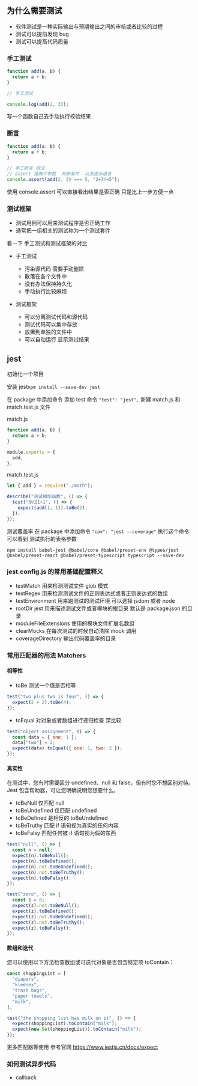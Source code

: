 ## 为什么需要测试

- 软件测试是一种实际输出与预期输出之间的审核或者比较的过程
- 测试可以提前发现 bug
- 测试可以提高代码质量

### 手工测试

```js
function add(a, b) {
  return a + b;
}

// 手工测试

console.log(add(2, 3));
```

写一个函数自己去手动执行校验结果

### 断言

```js
function add(a, b) {
  return a + b;
}

// 手工断言 测试
// assert 接两个参数  判断条件  以及提示语言
console.assert(add(2, 3) === 5, "2+3!=5");
```

使用 console.assert 可以直接看出结果是否正确 只是比上一步方便一点

### 测试框架

- 测试用例可以用来测试程序是否正确工作
- 通常把一组相关的测试称为一个测试套件

看一下 手工测试和测试框架的对比

- 手工测试

  - 污染源代码 需要手动删除
  - 散落在各个文件中
  - 没有办法保持持久化
  - 手动执行比较麻烦

- 测试框架
  - 可以分离测试代码和源代码
  - 测试代码可以集中存放
  - 放置到单独的文件中
  - 可以自动运行 显示测试结果

## jest

初始化一个项目

安装 jest`npm install --save-dev jest`

在 package 中添加命令 添加 test 命令 `"test": "jest",`
新建 match.js 和 match.test.js 文件

match.js

```js
function add(a, b) {
  return a + b;
}

module.exports = {
  add,
};
```

match.test.js

```js
let { add } = require("./math");

describe("测试相加函数", () => {
  test("测试1+1", () => {
    expect(add(1, 1)).toBe(2);
  });
});
```

测试覆盖率 在 package 中添加命令 `"cov": "jest --coverage"` 执行这个命令 可以看到 测试执行的表格参数

`npm install babel-jest @babel/core @babel/preset-env @types/jest @babel/preset-react @babel/preset-typescript typescript --save-dev`

### jest.config.js 的常用基础配置释义

- testMatch 用来检测测试文件 glob 模式
- testRegex 用来检测测试文件的正则表达式或者正则表达式的数组
- testEnvironment 用来跑测试的测试环境 可以选择 jsdom 或者 node
- rootDir jest 用来描述测试文件或者模块的根目录 默认是 package.json 的目录
- moduleFileExtensions 使用的模块文件扩展名数组
- clearMocks 在每次测试的时候自动清除 mock 调用
- coverageDirectory 输出代码覆盖率的目录

### 常用匹配器的用法 Matchers

#### 相等性

- toBe 测试一个值是否相等

```js
test("two plus two is four", () => {
  expect(2 + 2).toBe(4);
});
```

- toEqual 对对象或者数组进行递归检查 深比较

```js
test("object assignment", () => {
  const data = { one: 1 };
  data["two"] = 2;
  expect(data).toEqual({ one: 1, two: 2 });
});
```

#### 真实性

在测试中，您有时需要区分 undefined、null 和 false，但有时您不想区别对待。Jest 包含帮助器，可让您明确说明您想要什么。

- toBeNull 仅匹配 null
- toBeUndefined 仅匹配 undefined
- toBeDefined 是相反的 toBeUndefined
- toBeTruthy 匹配 if 语句视为真实的任何内容
- toBeFalsy 匹配任何被 if 语句视为假的东西

```js
test("null", () => {
  const n = null;
  expect(n).toBeNull();
  expect(n).toBeDefined();
  expect(n).not.toBeUndefined();
  expect(n).not.toBeTruthy();
  expect(n).toBeFalsy();
});

test("zero", () => {
  const z = 0;
  expect(z).not.toBeNull();
  expect(z).toBeDefined();
  expect(z).not.toBeUndefined();
  expect(z).not.toBeTruthy();
  expect(z).toBeFalsy();
});
```

#### 数组和迭代

您可以使用以下方法检查数组或可迭代对象是否包含特定项 toContain：

```js
const shoppingList = [
  "diapers",
  "kleenex",
  "trash bags",
  "paper towels",
  "milk",
];

test("the shopping list has milk on it", () => {
  expect(shoppingList).toContain("milk");
  expect(new Set(shoppingList)).toContain("milk");
});
```

更多匹配器等使用 参考官网 https://www.jestjs.cn/docs/expect

### 如何测试异步代码

- callback

```js

```
